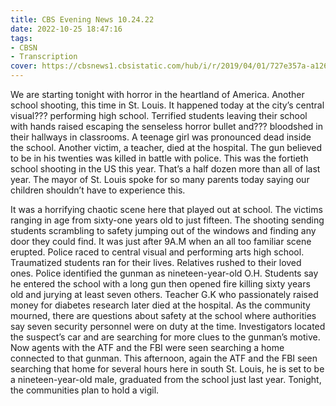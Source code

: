 ```yaml
---
title: CBS Evening News 10.24.22
date: 2022-10-25 18:47:16
tags:
- CBSN
- Transcription
cover: https://cbsnews1.cbsistatic.com/hub/i/r/2019/04/01/727e357a-a126-4138-a2c5-4d3222669d57/thumbnail/640x360/3ff2761028dc5c65cc4f07acd54bcd5c/cbsn2-logo-1920x1080.jpg
---
```

We are starting tonight with horror in the heartland of America. Another school shooting, this time in St. Louis. It happened today at the city’s central visual??? performing high school. Terrified students leaving their school with hands raised escaping the senseless horror bullet and??? bloodshed in their hallways in classrooms. A teenage girl was pronounced dead inside the school. Another victim, a teacher, died at the hospital. The gun believed to be in his twenties was killed in battle with police. This was the fortieth school shooting in the US this year. That’s a half dozen more than all of last year. The mayor of St. Louis spoke for so many parents today saying our children shouldn’t have to experience this.

It was a horrifying chaotic scene here that played out at school. The victims ranging in age from sixty-one years old to just fifteen. The shooting sending students scrambling to safety jumping out of the windows and finding any door they could find. It was just after 9A.M when an all too familiar scene erupted. Police raced to central visual and performing arts high school. Traumatized students ran for their lives. Relatives rushed to their loved ones. Police identified the gunman as nineteen-year-old O.H. Students say he entered the school with a long gun then opened fire killing sixty years old and jurying at least seven others. Teacher G.K who passionately raised money for diabetes research later died at the hospital. As the community mourned, there are questions about safety at the school where authorities say seven security personnel were on duty at the time. Investigators located the suspect’s car and are searching for more clues to the gunman’s motive. Now agents with the ATF and the FBI were seen searching a home connected to that gunman. This afternoon, again the ATF and the FBI seen searching that home for several hours here in south St. Louis, he is set to be a nineteen-year-old male, graduated from the school just last year. Tonight, the communities plan to hold a vigil. 
